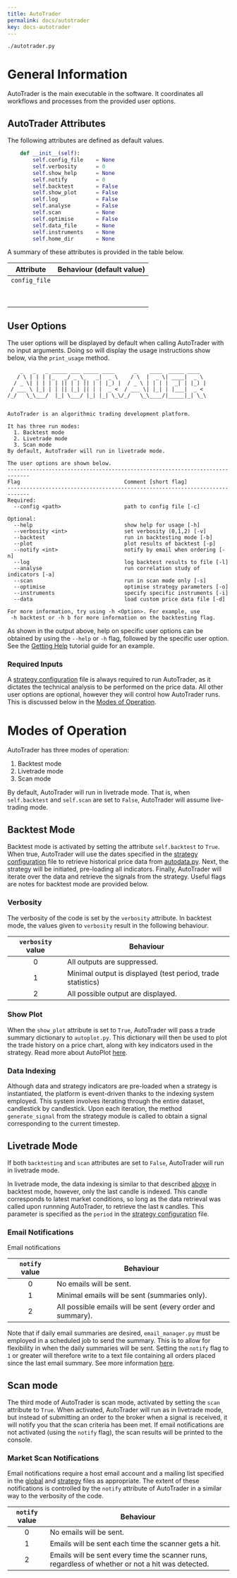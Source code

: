 ```yaml
---
title: AutoTrader
permalink: docs/autotrader
key: docs-autotrader
---
```


`./autotrader.py`


# General Information
AutoTrader is the main executable in the software. It coordinates all workflows and processes from the provided user options.


## AutoTrader Attributes
The following attributes are defined as default values.

```python
    def __init__(self):
        self.config_file    = None
        self.verbosity      = 0
        self.show_help      = None
        self.notify         = 0
        self.backtest       = False
        self.show_plot      = False
        self.log            = False
        self.analyse        = False
        self.scan           = None
        self.optimise       = False
        self.data_file      = None
        self.instruments    = None
        self.home_dir       = None
```

A summary of these attributes is provided in the table below.

|           Attribute        | Behaviour (default value)                                                                          |
| :------------------------: | -------------------------------------------------------------------------------------------------- |
|         `config_file`         |    |
|         |       |
|         |       |
|         |       |
|         |       |
|         |       |
|         |       |
|         |       |
|         |       |






## User Options

The user options will be displayed by default when calling AutoTrader with no input arguments. Doing so will display the usage
instructions show below, via the `print_usage` method.

```
    _   _   _ _____ ___ _____ ____      _    ____  _____ ____  
   / \ | | | |_   _/ _ \_   _|  _ \    / \  |  _ \| ____|  _ \ 
  / _ \| | | | | || | | || | | |_) |  / _ \ | | | |  _| | |_) |
 / ___ \ |_| | | || |_| || | |  _ <  / ___ \| |_| | |___|  _ < 
/_/   \_\___/  |_| \___/ |_| |_| \_\/_/   \_\____/|_____|_| \_\
                                                               

AutoTrader is an algorithmic trading development platform.

It has three run modes:
  1. Backtest mode
  2. Livetrade mode
  3. Scan mode
By default, AutoTrader will run in livetrade mode.

The user options are shown below.
-----------------------------------------------------------------------------
Flag                                 Comment [short flag]
-----------------------------------------------------------------------------
Required:
  --config <path>                    path to config file [-c]

Optional: 
  --help                             show help for usage [-h]
  --verbosity <int>                  set verbosity (0,1,2) [-v]
  --backtest                         run in backtesting mode [-b]
  --plot                             plot results of backtest [-p]
  --notify <int>                     notify by email when ordering [-n]
  --log                              log backtest results to file [-l]
  --analyse                          run correlation study of indicators [-a]
  --scan                             run in scan mode only [-s]
  --optimise                         optimise strategy parameters [-o]
  --instruments                      specify specific instruments [-i]
  --data                             load custom price data file [-d]

For more information, try using -h <Option>. For example, use 
 -h backtest or -h b for more information on the backtesting flag.
```

As shown in the output above, help on specific user options can be obtained by using the `--help` or `-h` flag, followed 
by the specific user option. See the [Getting Help](../tutorials/help) tutorial guide for an example.

### Required Inputs
A [strategy configuration](configuration-strategy) file is always required to run AutoTrader, as it dictates the technical
analysis to be performed on the price data. All other user options are optional, however they will control how AutoTrader 
runs. This is discussed below in the [Modes of Operation](#modes-of-operation).



# Modes of Operation
AutoTrader has three modes of operation:
  1. Backtest mode
  2. Livetrade mode
  3. Scan mode

By default, AutoTrader will run in livetrade mode. That is, when `self.backtest` and `self.scan` are set to `False`, AutoTrader
will assume live-trading mode.


## Backtest Mode
Backtest mode is activated by setting the attribute `self.backtest` to `True`. When true, AutoTrader will use the dates
specified in the [strategy configuration](configuration-strategy) file to retrieve historical price data from 
[autodata.py](autodata). Next, the strategy will be initiated, pre-loading all indicators. Finally, AutoTrader will iterate 
over the data and retrieve the signals from the strategy. Useful flags are notes for backtest mode are provided below.

### Verbosity
The verbosity of the code is set by the `verbosity` attribute. In backtest mode, the values given to `verbosity` result in the 
following behaviour.

|  `verbosity` value | Behaviour                                                   |
| :----------------: | ----------------------------------------------------------- |
|         0          | All outputs are suppressed.                                 |
|         1          | Minimal output is displayed (test period, trade statistics) |
|         2          | All possible output are displayed.                          |


### Show Plot
When the `show_plot` attribute is set to `True`, AutoTrader will pass a trade summary dictionary to `autoplot.py`. This dictionary
will then be used to plot the trade history on a price chart, along with key indicators used in the strategy. Read more about 
AutoPlot [here](autoplot).


### Data Indexing
Although data and strategy indicators are pre-loaded when a strategy is instantiated, the platform is event-driven thanks to the 
indexing system employed. This system involves iterating through the entire dataset, candlestick by candlestick. Upon each iteration,
the method `generate_signal` from the strategy module is called to obtain a signal corresponding to the current timestep. 




## Livetrade Mode
If both `backtesting` and `scan` attributes are set to `False`, AutoTrader will run in livetrade mode. 

In livetrade mode, the data indexing is similar to that described [above](#data-indexing) in backtest mode, however, only the last 
candle is indexed. This candle corresponds to latest market conditions, so long as the data retrieval was called upon runnning 
AutoTrader, to retrieve the last `N` candles. This parameter is specified as the `period` in the 
[strategy configuration](configuration-strategy) file.


### Email Notifications
Email notifications 

|  `notify` value | Behaviour                                                   |
| :-------------: | ----------------------------------------------------------- |
|        0        | No emails will be sent.                                     |
|        1        | Minimal emails will be sent (summaries only).               |
|        2        | All possible emails will be sent (every order and summary). |

Note that if daily email summaries are desired, `email_manager.py` must be employed in a scheduled job to send the summary.
This is to allow for flexibility in when the daily summaries will be sent. Setting the `notify` flag to `1` or greater will
therefore write to a text file containing all orders placed since the last email summary. See more information [here](emailing).


## Scan mode
The third mode of AutoTrader is scan mode, activated by setting the `scan` attribute to `True`. When activated, AutoTrader will run
as in livetrade mode, but instead of submitting an order to the broker when a signal is received, it will notify you that the scan 
criteria has been met. If email notifications are not activated (using the `notify` flag), the scan results will be printed to the 
console. 


### Market Scan Notifications
Email notifications require a host email account and a mailing list specified in the [global](configuration-global) and 
[strategy](configuration-strategy) files as appropriate. The extent of these notifications is controlled by the `notify`
attribute of AutoTrader in a similar way to the verbosity of the code.

|  `notify` value | Behaviour                                                   |
| :-------------: | ----------------------------------------------------------- |
|        0        | No emails will be sent.                                     |
|        1        | Emails will be sent each time the scanner gets a hit.       |
|        2        | Emails will be sent every time the scanner runs, regardless of whether or not a hit was detected. |


